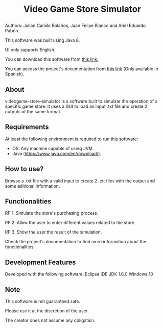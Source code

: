 <h1>
    <p align="center">
        <br>
        Video Game Store Simulator
    </p>
</h1>

Authors: Julian Camilo Bolaños, Juan Felipe Blanco and Ariel Eduardo Pabón.

This software was built using Java 8.

UI only supports English.

You can download this software from [this link.](https://github.com/julian-b24/videogame-store-simulator)

You can access the project's documentation from [this link](https://github.com/julian-b24/videogame-store-simulator/raw/master/docs/TAREA%20INTEGRADORA%201_%20TIENDA%20DE%20VIDEOJUEGOS.pdf) (Only available in Spanish).

## **About**
videogame-store-simulator is a software built to simulate the operation of a specific game store. It uses a GUI to load an input .txt file and create 2 outputs of the same format.

## **Requirements**
At least the following environment is required to run this software:

 * OS: Any machine capable of using JVM.
 * Java (https://www.java.com/en/download/).

## **How to use?**
Browse a .txt file with a valid input to create 2 .txt files with the output and some aditional information.

## **Functionalities**
RF 1. Simulate the store's purchasing process.

RF 2. Allow the user to enter different values related to the store.

RF 3. Show the user the result of the simulation.

Check the project's documentation to find more information about the functionalities.

## **Development Features**
Developed with the following software:
Eclipse IDE
JDK 1.8.0
Windows 10

## **Note**
This software is not guaranteed safe.

Please use it at the discretion of the user.

The creator does not assume any obligation.